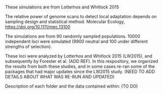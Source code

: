 These simulations are from Lotterhos and Whitlock 2015

The relative power of genome scans to detect local adaptation depends on sampling design and statistical method. Molecular Ecology, https://doi.org/10.1111/mec.13100

The simulations are from 90 randomly sampled populations. 10000 independent loci were simulated (9900 neutral and 100 under different strengths of selection).

These loci were analyzed by Lotterhos and Whitlock 2015 (LW2015), and subsequently by Forester et al. (ADD REF). In this respository, we organized the results from both these studies, and in some cases re-ran some of the packages that had major updates since the LW2015 study. (NEED TO ADD DETAILS ABOUT WHAT WAS RE-RUN AND UPDATED)

Description of each folder and the data contained within:
(TO DO)



